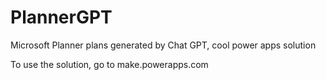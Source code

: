 # PlannerGPT
Microsoft Planner plans generated by Chat GPT, cool power apps solution

To use the solution, go to make.powerapps.com
